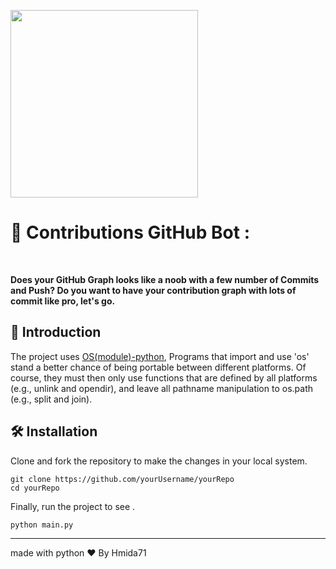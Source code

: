 
<a href="https://user-images.githubusercontent.com/69757558/220898458-eae4ffc6-d173-499a-bb8b-345be56c8b72.png"><img src="https://user-images.githubusercontent.com/69757558/220898458-eae4ffc6-d173-499a-bb8b-345be56c8b72.png" height="300"></a>

# 🤖 Contributions GitHub Bot :
<br>

**Does your GitHub Graph looks like a noob with a few number of Commits and Push? Do you want to have your contribution graph with lots of commit like pro, let's go.**<br>

## 📝 Introduction
 
The project uses [OS(module)-python](https://docs.python.org/3/library/os.html), Programs that import and use 'os' stand a better chance of being portable between different platforms. Of course, they must then only use functions that are defined by all platforms (e.g., unlink and opendir), and leave all pathname manipulation to os.path (e.g., split and join).

## 🛠️ Installation

Clone and fork the repository to make the changes in your local system.

```git-bash
git clone https://github.com/yourUsername/yourRepo
cd yourRepo
```

Finally, run the project to see .

```python
python main.py
```

<hr>
made with python ❤️ By Hmida71 

